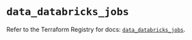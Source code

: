 # `data_databricks_jobs`

Refer to the Terraform Registry for docs: [`data_databricks_jobs`](https://registry.terraform.io/providers/databricks/databricks/1.71.0/docs/data-sources/jobs).
